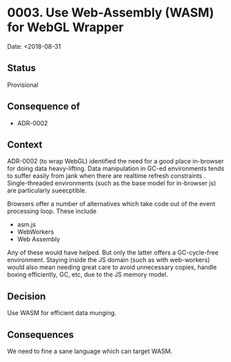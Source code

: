# 0003. Use Web-Assembly (WASM) for WebGL Wrapper

Date: <2018-08-31

## Status

Provisional

## Consequence of

* ADR-0002

## Context

ADR-0002 (to wrap WebGL) identified the need for a good place in-browser
for doing data heavy-lifting. Data manipulation in GC-ed environments
tends to suffer easily from jank when there are realtime refresh
constraints . Single-threaded environments (such as the base model for
in-browser js) are particularly sueecptible.

Browsers offer a number of alternatives which take code out of the
event processing loop. These include

* asm.js
* WebWorkers
* Web Assembly

Any of these would have helped. But only the latter offers a
GC-cycle-free environment. Staying inside the JS domain (such as with
web-workers) would also mean needing great care to avoid unnecessary
copies, handle boxing efficiently, GC, etc, due to the JS memory model.

## Decision

Use WASM for efficient data munging.

## Consequences

We need to fine a sane language which can target WASM.
